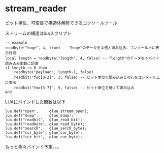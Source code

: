 # stream_reader

ビット単位、可変長で構造体解析できるコンソールツール

ストリームの構造はluaスクリプト

    -- example
    readbyte("hoge", 4, true) -- "hoge"のデータを４倍と読み込み、コンソール上に表示許可
    local length = readbyte("length", 4, false) -- "length"のデータを４バイト読み込み変数に記憶
    if length ~= 0 then
        readbyte("payload", length-1, false)
        readbit("foo[0-2]", 3, false) -- ビット単位で読み込みこの行をコンソール上に表示
        readbit("foo[3-7]", 5, false) -- ビット単位で続けて読み込み
    end

LUAにバインドした関数は以下

    lua.def("open",     glue_stream_open);
    lua.def("dump",     glue_dump);
    lua.def("readbit",  glue_read_bit);
    lua.def("readbyte", glue_read_byte);
    lua.def("search",   glue_serch_byte);
    lua.def("cur_byte", glue_cur_byte);
    lua.def("cur_bit",  glue_cur_byte);
	
もっと色々バインド予定。。。
	
